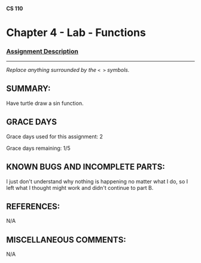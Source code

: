 #### CS 110
# Chapter 4 - Lab - Functions

### [Assignment Description](https://docs.google.com/document/d/1V20D_upUX4MO8YmskKlRB25Yu2pCEv3-h8z4EAfrSno/edit?usp=sharing)

***

_Replace anything surrounded by the `< >` symbols._

## SUMMARY:
 Have turtle draw a sin function.

## GRACE DAYS
Grace days used for this assignment: 2

Grace days remaining: 1/5

## KNOWN BUGS AND INCOMPLETE PARTS:
 I just don't understand why nothing is happening no matter what I do, so I left what I thought might work and didn't continue to part B.

## REFERENCES:
 N/A

## MISCELLANEOUS COMMENTS:
N/A